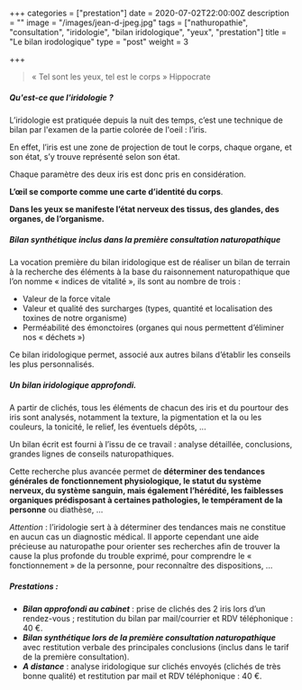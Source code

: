 +++
categories = ["prestation"]
date = 2020-07-02T22:00:00Z
description = ""
image = "/images/jean-d-jpeg.jpg"
tags = ["nathuropathie", "consultation", "iridologie", "bilan iridologique", "yeux", "prestation"]
title = "Le bilan irodologique"
type = "post"
weight = 3

+++
> « Tel sont les yeux, tel est le corps » Hippocrate

##### Qu'est-ce que l'iridologie ?

L’iridologie est pratiquée depuis la nuit des temps, c’est une technique de bilan par l'examen de la partie colorée de l'oeil : l’iris. 

En effet, l’iris est une zone de projection de tout le corps, chaque organe, et son état, s’y trouve représenté selon son état. 

Chaque paramètre des deux iris est donc pris en considération. 

**L’œil se comporte comme une carte d’identité du corps**. 

**Dans les yeux se manifeste l’état nerveux des tissus, des glandes, des organes, de l’organisme.**

##### Bilan synthétique inclus dans la première consultation naturopathique

La vocation première du bilan iridologique est de réaliser un bilan de terrain à la recherche des éléments à la base du raisonnement naturopathique que l’on nomme « indices de vitalité », ils sont au nombre de trois :

* Valeur de la force vitale
* Valeur et qualité des surcharges (types, quantité et localisation des toxines de notre organisme)
* Perméabilité des émonctoires (organes qui nous permettent d’éliminer nos « déchets »)

Ce bilan iridologique permet, associé aux autres bilans d’établir les conseils les plus personnalisés.

##### Un bilan iridologique approfondi.

A partir de clichés, tous les éléments de chacun des iris et du pourtour des iris sont analysés, notamment la texture, la pigmentation et la ou les couleurs, la tonicité, le relief, les éventuels dépôts, ...

Un bilan écrit est fourni à l’issu de ce travail : analyse détaillée, conclusions, grandes lignes de conseils naturopathiques. 

Cette recherche plus avancée permet de **déterminer des tendances générales de fonctionnement physiologique, le statut du système nerveux, du système sanguin, mais également l’hérédité, les faiblesses organiques prédisposant à certaines pathologies, le tempérament de la personne** ou diathèse, ...

_Attention_ : l’iridologie sert à à déterminer des tendances mais ne constitue en aucun cas un diagnostic médical. Il apporte cependant une aide précieuse au naturopathe pour orienter ses recherches afin de trouver la cause la plus profonde du trouble exprimé, pour comprendre le « fonctionnement » de la personne, pour reconnaître des dispositions, ...

##### Prestations :

* **_Bilan approfondi au cabinet_** : prise de clichés des 2 iris lors d’un rendez-vous ; restitution du bilan par mail/courrier et RDV téléphonique : 40 €.
* **_Bilan synthétique lors de la première consultation naturopathique_** avec restitution verbale des principales conclusions (inclus dans le tarif de la première consultation).
* **_A distance_** : analyse iridologique sur clichés envoyés (clichés de très bonne qualité) et restitution par mail et RDV téléphonique : 40 €.